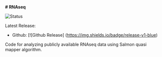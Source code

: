**# RNAseq**

![Status](https://img.shields.io/pypi/status/macs3.svg)

Latest Release:
* Github: [![Github Release] (https://img.shields.io/badge/release-v1-blue)

Code for analyzing publicly available RNAseq data using Salmon quasi mapper algorithm.
